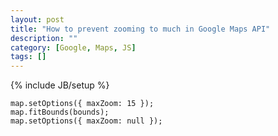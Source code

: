 ```yaml
---
layout: post
title: "How to prevent zooming to much in Google Maps API"
description: ""
category: [Google, Maps, JS]
tags: []
---
```

{% include JB/setup %}

    
    map.setOptions({ maxZoom: 15 });
    map.fitBounds(bounds);
    map.setOptions({ maxZoom: null });

